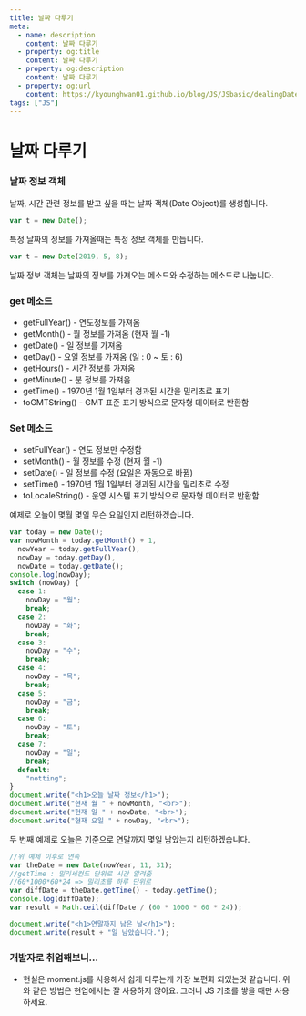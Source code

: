 ```yaml
---
title: 날짜 다루기
meta:
  - name: description
    content: 날짜 다루기
  - property: og:title
    content: 날짜 다루기
  - property: og:description
    content: 날짜 다루기
  - property: og:url
    content: https://kyounghwan01.github.io/blog/JS/JSbasic/dealingDate/
tags: ["JS"]
---
```


# 날짜 다루기

### 날짜 정보 객체

날짜, 시간 관련 정보를 받고 싶을 때는 날짜 객체(Date Object)를 생성합니다.

```js
var t = new Date();
```

특정 날짜의 정보를 가져올때는 특정 정보 객체를 만듭니다.

```js
var t = new Date(2019, 5, 8);
```

날짜 정보 객체는 날짜의 정보를 가져오는 메소드와 수정하는 메소드로 나눕니다.

### get 메소드

- getFullYear() - 연도정보를 가져옴
- getMonth() - 월 정보를 가져옴 (현재 월 -1)
- getDate() - 일 정보를 가져옴
- getDay() - 요일 정보를 가져옴 (일 : 0 ~ 토 : 6)
- getHours() - 시간 정보를 가져옴
- getMinute() - 분 정보를 가져옴
- getTime() - 1970년 1월 1일부터 경과된 시간을 밀리초로 표기
- toGMTString() - GMT 표준 표기 방식으로 문자형 데이터로 반환함

### Set 메소드

- setFullYear() - 연도 정보만 수정함
- setMonth() - 월 정보를 수정 (현재 월 -1)
- setDate() - 일 정보를 수정 (요일은 자동으로 바뀜)
- setTime() - 1970년 1월 1일부터 경과된 시간을 밀리초로 수정
- toLocaleString() - 운영 시스템 표기 방식으로 문자형 데이터로 반환함

예제로 오늘이 몇월 몇일 무슨 요일인지 리턴하겠습니다.

```js
var today = new Date();
var nowMonth = today.getMonth() + 1,
  nowYear = today.getFullYear(),
  nowDay = today.getDay(),
  nowDate = today.getDate();
console.log(nowDay);
switch (nowDay) {
  case 1:
    nowDay = "월";
    break;
  case 2:
    nowDay = "화";
    break;
  case 3:
    nowDay = "수";
    break;
  case 4:
    nowDay = "목";
    break;
  case 5:
    nowDay = "금";
    break;
  case 6:
    nowDay = "토";
    break;
  case 7:
    nowDay = "일";
    break;
  default:
    "notting";
}
document.write("<h1>오늘 날짜 정보</h1>");
document.write("현재 월 " + nowMonth, "<br>");
document.write("현재 일 " + nowDate, "<br>");
document.write("현재 요일 " + nowDay, "<br>");
```

두 번째 예제로 오늘은 기준으로 연말까지 몇일 남았는지 리턴하겠습니다.

```js
//위 예제 이후로 연속
var theDate = new Date(nowYear, 11, 31);
//getTime : 밀리세컨드 단위로 시간 알려줌
//60*1000*60*24 => 밀리초를 하루 단위로
var diffDate = theDate.getTime() - today.getTime();
console.log(diffDate);
var result = Math.ceil(diffDate / (60 * 1000 * 60 * 24));

document.write("<h1>연말까지 남은 날</h1>");
document.write(result + "일 남았습니다.");
```

### 개발자로 취업해보니...

- 현실은 moment.js를 사용해서 쉽게 다루는게 가장 보편화 되있는것 같습니다. 위와 같은 방법은 현업에서는 잘 사용하지 않아요. 그러니 JS 기초를 쌓을 때만 사용하세요.

<TagLinks />

<Disqus />
